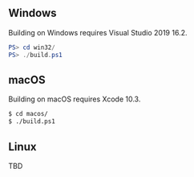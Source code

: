 ## Windows

Building on Windows requires Visual Studio 2019 16.2.

```powershell
PS> cd win32/
PS> ./build.ps1
```

## macOS

Building on macOS requires Xcode 10.3.

```bash
$ cd macos/
$ ./build.ps1
```

## Linux

TBD
